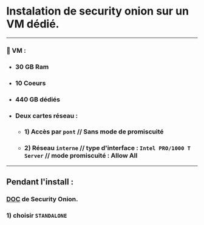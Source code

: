 # Instalation de security onion sur un VM dédié.

---

### 📝 VM :
* ### 30 GB Ram
* ### 10 Coeurs
* ### 440 GB dédiés 
* ### Deux cartes réseau :
   * ### 1) Accès par `pont` // Sans mode de promiscuité
   * ### 2) Réseau `interne` // type d'interface : `Intel PRO/1000 T Server` // mode promiscuité : Allow All

--- 
## Pendant l'install : 

### [DOC](https://docs.securityonion.net/en/2.4/first-time-users.html) de Security Onion.

### 1) choisir `STANDALONE`







